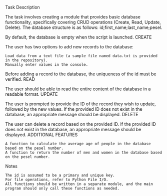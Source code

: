 Task Description

The task involves creating a module that provides basic database functionality, specifically covering CRUD operations (Create, Read, Update, Delete). The database structure is as follows: id;first_name;last_name;pesel.

By default, the database is empty when the script is launched.
CREATE

The user has two options to add new records to the database:

    Load data from a text file (a sample file named data.txt is provided in the repository).
    Manually enter values in the console.

Before adding a record to the database, the uniqueness of the id must be verified.
READ

The user should be able to read the entire content of the database in a readable format.
UPDATE

The user is prompted to provide the ID of the record they wish to update, followed by the new values. If the provided ID does not exist in the database, an appropriate message should be displayed.
DELETE

The user can delete a record based on the provided ID. If the provided ID does not exist in the database, an appropriate message should be displayed.
ADDITIONAL FEATURES

    A function to calculate the average age of people in the database based on the pesel number.
    A function to return the number of men and women in the database based on the pesel number.

Notes

    The id is assumed to be a primary and unique key.
    For file operations, refer to Python File I/O.
    All functions should be written in a separate module, and the main program should only call these functions as needed.
